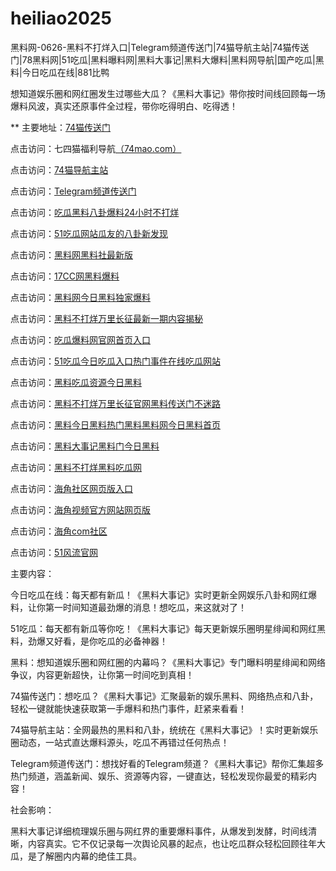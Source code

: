 # heiliao2025
黑料网-0626-黑料不打烊入口|Telegram频道传送门|74猫导航主站|74猫传送门|78黑料网|51吃瓜|黑料曝料网|黑料大事记|黑料大爆料|黑料网导航|国产吃瓜|黑料|今日吃瓜在线|881比鸭

想知道娱乐圈和网红圈发生过哪些大瓜？《黑料大事记》带你按时间线回顾每一场爆料风波，真实还原事件全过程，带你吃得明白、吃得透！

** 主要地址：<a href="https://74mao.com/">74猫传送门</a>

点击访问：七四猫福利导航<a href="https://74mao.com/">（74mao.com）</a>

点击访问：<a href="https://74mao.com/">74猫导航主站</a>

点击访问：<a href="https://74mao.com/">Telegram频道传送门</a>

点击访问：<a href="https://heiliao631.pages.dev/">吃瓜黑料八卦爆料24小时不打烊</a>

点击访问：<a href="https://heiliao926.pages.dev/">51吃瓜网站瓜友的八卦新发现</a>

点击访问：<a href="https://heiliao367.pages.dev/">黑料网黑料社最新版</a>

点击访问：<a href="https://heiliao626.pages.dev/">17CC网黑料爆料</a>

点击访问：<a href="https://heiliao261.pages.dev/">黑料网今日黑料独家爆料</a>

点击访问：<a href="https://heiliao277.pages.dev/">黑料不打烊万里长征最新一期内容揭秘</a>

点击访问：<a href="https://heiliao738.pages.dev/">吃瓜爆料网官网首页入口</a>

点击访问：<a href="https://chigua343.pages.dev/">51吃瓜今日吃瓜入口热门事件在线吃瓜网站</a>

点击访问：<a href="https://heiliao376.pages.dev//">黑料吃瓜资源今日黑料</a>

点击访问：<a href="https://heiliao927.pages.dev/">黑料不打烊万里长征官网黑料传送门不迷路</a>

点击访问：<a href="https://heiliao828.pages.dev/">黑料今日黑料热门黑料黑料网今日黑料首页</a>

点击访问：<a href="https://heiliao291.pages.dev/">黑料大事记黑料门今日黑料</a>

点击访问：<a href="https://heiliao283.pages.dev/">黑料不打烊黑料吃瓜网</a>

点击访问：<a href="https://hj-528.pages.dev/">海角社区网页版入口</a>

点击访问：<a href="https://hj-525.pages.dev/">海角视频官方网站网页版</a>

点击访问：<a href="https://hj-524.pages.dev/">海角com社区</a>

点击访问：<a href="https://hj-520.pages.dev/">51风流官网</a>

主要内容：

今日吃瓜在线：每天都有新瓜！《黑料大事记》实时更新全网娱乐八卦和网红爆料，让你第一时间知道最劲爆的消息！想吃瓜，来这就对了！

51吃瓜：每天都有新瓜等你吃！《黑料大事记》每天更新娱乐圈明星绯闻和网红黑料，劲爆又好看，是你吃瓜的必备神器！

黑料：想知道娱乐圈和网红圈的内幕吗？《黑料大事记》专门曝料明星绯闻和网络争议，内容更新超快，让你第一时间吃到真相！

74猫传送门：想吃瓜？《黑料大事记》汇聚最新的娱乐黑料、网络热点和八卦，轻松一键就能快速获取第一手爆料和热门事件，赶紧来看看！

74猫导航主站：全网最热的黑料和八卦，统统在《黑料大事记》！实时更新娱乐圈动态，一站式直达爆料源头，吃瓜不再错过任何热点！

Telegram频道传送门：想找好看的Telegram频道？《黑料大事记》帮你汇集超多热门频道，涵盖新闻、娱乐、资源等内容，一键直达，轻松发现你最爱的精彩内容！

社会影响：

黑料大事记详细梳理娱乐圈与网红界的重要爆料事件，从爆发到发酵，时间线清晰，内容真实。它不仅记录每一次舆论风暴的起点，也让吃瓜群众轻松回顾往年大瓜，是了解圈内内幕的绝佳工具。

<span style="display:none;">[Canonical link](https://github.com/boo20250626/tai09）</span>
